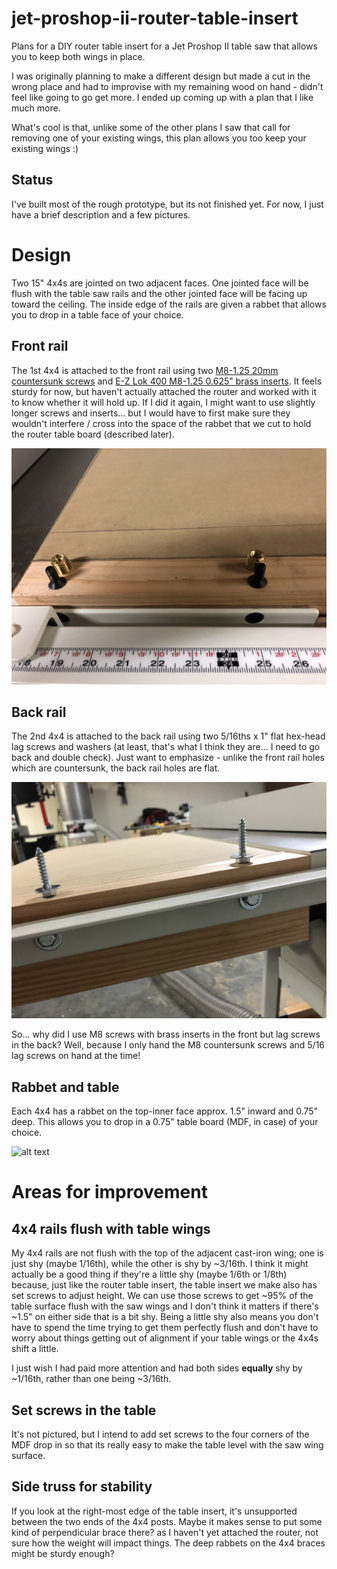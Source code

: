 # jet-proshop-ii-router-table-insert

Plans for a DIY router table insert for a Jet Proshop II table saw that allows you to keep both wings in place.

I was originally planning to make a different design but made a cut in the wrong place and had to improvise with my remaining wood on hand - didn't feel like going to go get more. I ended up coming up with a plan that I like much more. 

What's cool is that, unlike some of the other plans I saw that call for removing one of your existing wings, this plan allows you too keep your existing wings :)

## Status

I've built most of the rough prototype, but its not finished yet. For now, I just have a brief description and a few pictures. 

# Design

Two 15" 4x4s are jointed on two adjacent faces. One jointed face will be flush with the table saw rails and the other jointed face will be facing up toward the ceiling. The inside edge of the rails are given a rabbet that allows you to drop in a table face of your choice. 

## Front rail
The 1st 4x4 is attached to the front rail using two [M8-1.25 20mm countersunk screws](https://www.amazon.com/gp/product/B07X9G5KZ9/ref=ppx_yo_dt_b_asin_title_o02_s00?ie=UTF8&psc=1) and [E-Z Lok 400 M8-1.25 0.625" brass inserts](https://www.amazon.com/gp/product/B002WC8TRK/ref=ppx_yo_dt_b_asin_title_o02_s03?ie=UTF8&psc=1). It feels sturdy for now, but haven't actually attached the router and worked with it to know whether it will hold up. If I did it again, I might want to use slightly longer screws and inserts... but I would have to first make sure they wouldn't interfere / cross into the space of the rabbet that we cut to hold the router table board (described later).

![alt text](front-rail.jpg)


## Back rail
The 2nd 4x4 is attached to the back rail using two 5/16ths x 1" flat hex-head lag screws and washers (at least, that's what I think they are... I need to go back and double check). Just want to emphasize - unlike the front rail holes which are countersunk, the back rail holes are flat.

![alt text](back-rail.jpg)

So... why did I use M8 screws with brass inserts in the front but lag screws in the back? Well, because I only hand the M8 countersunk screws and 5/16 lag screws on hand at the time!

## Rabbet and table
Each 4x4 has a rabbet on the top-inner face approx. 1.5" inward and 0.75" deep. This allows you to drop in a 0.75" table board (MDF, in case) of your choice. 

![alt text](rabbet-table.jpg)

# Areas for improvement

## 4x4 rails flush with table wings

My 4x4 rails are not flush with the top of the adjacent cast-iron wing; one is just shy (maybe 1/16th), while the other is shy by ~3/16th. I think it might actually be a good thing if they're a little shy (maybe 1/6th or 1/8th) because, just like the router table insert, the table insert we make also has set screws to adjust height. We can use those screws to get ~95% of the table surface flush with the saw wings and I don't think it matters if there's ~1.5" on either side that is a bit shy. Being a little shy also means you don't have to spend the time trying to get them perfectly flush and don't have to worry about things getting out of alignment if your table wings or the 4x4s shift a little. 

I just wish I had paid more attention and had both sides **equally** shy by ~1/16th, rather than one being ~3/16th. 

## Set screws in the table

It's not pictured, but I intend to add set screws to the four corners of the MDF drop in so that its really easy to make the table level with the saw wing surface. 

## Side truss for stability

If you look at the right-most edge of the table insert, it's unsupported between the two ends of the 4x4 posts. Maybe it makes sense to put some kind of perpendicular brace there? as I haven't yet attached the router, not sure how the weight will impact things. The deep rabbets on the 4x4 braces might be sturdy enough?
